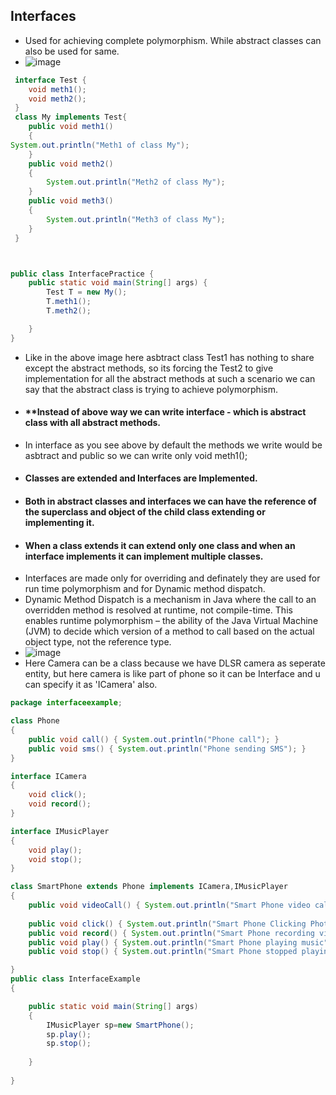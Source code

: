 ## Interfaces  
- Used for achieving complete polymorphism. While abstract classes can also be used for same.
- ![image](https://github.com/user-attachments/assets/638a0c98-ed39-4783-b422-6a430f62be29)
```java
 interface Test {
    void meth1();
    void meth2();
 }
 class My implements Test{
    public void meth1() 
    {
System.out.println("Meth1 of class My");
    }
    public void meth2()
    {
        System.out.println("Meth2 of class My");
    }
    public void meth3()
    {
        System.out.println("Meth3 of class My");
    }
 }



public class InterfacePractice {
    public static void main(String[] args) {
        Test T = new My();
        T.meth1();
        T.meth2();

    }
}
```
- Like in the above image here asbtract class Test1 has nothing to share except the abstract methods, so its forcing the Test2 to give implementation for all the abstract methods
  at such a scenario we can say that the abstract class is trying to achieve polymorphism.  
- #### **Instead of above way we can write interface - which is abstract class with all abstract methods.
-  In interface as you see above by default the methods we write would be asbtract and public so we can write only void meth1();
- #### Classes are extended and Interfaces are Implemented.  
- #### Both in abstract classes and interfaces we can have the reference of the superclass and object of the child class extending or implementing it.  
- #### When a class extends it can extend only one class and when an interface implements it can implement multiple classes.
- Interfaces are made only for overriding and definately they are used for run time polymorphism and for Dynamic method dispatch.
- Dynamic Method Dispatch is a mechanism in Java where the call to an overridden method is resolved at runtime, not compile-time. This enables runtime polymorphism – the ability of the Java Virtual Machine (JVM) to decide which version of a method to call based on the actual object type, not the reference type.
- ![image](https://github.com/user-attachments/assets/8b9cb18f-65b1-4362-83f8-d9ad5ea6da9b)  
- Here Camera can be a class because we have DLSR camera as seperate entity, but here camera is like part of phone so it can be Interface and u can specify it as 'ICamera' also.  
```java
package interfaceexample;

class Phone 
{
    public void call() { System.out.println("Phone call"); }
    public void sms() { System.out.println("Phone sending SMS"); }
}

interface ICamera
{
    void click();
    void record();
}

interface IMusicPlayer
{
    void play();
    void stop();
}

class SmartPhone extends Phone implements ICamera,IMusicPlayer
{
    public void videoCall() { System.out.println("Smart Phone video calling"); }
   
    public void click() { System.out.println("Smart Phone Clicking Photo"); }
    public void record() { System.out.println("Smart Phone recording video"); }
    public void play() { System.out.println("Smart Phone playing music"); }
    public void stop() { System.out.println("Smart Phone stopped playing music"); }

}
public class InterfaceExample 
{

    public static void main(String[] args) 
    {
        IMusicPlayer sp=new SmartPhone();
        sp.play();
        sp.stop();
        
    }
    
}
```


